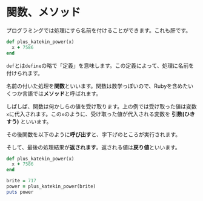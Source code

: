 # 関数、メソッド

プログラミングでは処理にすら名前を付けることができます。これも肝です。

```ruby
def plus_katekin_power(x)
  x + 7586
end
```

`def`とは`define`の略で「定義」を意味します。この定義によって、処理に名前を付けられます。

名前の付いた処理を**関数**といいます。関数は数学っぽいので、Rubyを含めたいくつか言語では**メソッド**と呼ばれます。

しばしば、関数は何かしらの値を受け取ります。上の例では受け取った値は変数`x`に代入されます。この`x`のように、受け取った値が代入される変数を **引数(ひきすう)** といいます。

その後関数を以下のように**呼び出す**と、字下げのところが実行されます。

そして、最後の処理結果が**返されます**。返される値は**戻り値**といいます。

```ruby
def plus_katekin_power(x)
  x + 7586
end

brite = 717
power = plus_katekin_power(brite)
puts power
```
